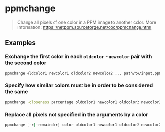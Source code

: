 # ppmchange

> Change all pixels of one color in a PPM image to another color. More information: <https://netpbm.sourceforge.net/doc/ppmchange.html>.

## Examples

### Exchange the first color in each `oldcolor` - `newcolor` pair with the second color

```bash
ppmchange oldcolor1 newcolor1 oldcolor2 newcolor2 ... path/to/input.ppm > path/to/output.ppm
```

### Specify how similar colors must be in order to be considered the same

```bash
ppmchange -closeness percentage oldcolor1 newcolor1 oldcolor2 newcolor2 ... path/to/input.ppm > path/to/output.ppm
```

### Replace all pixels not specified in the arguments by a color

```bash
ppmchange [-r|-remainder] color oldcolor1 newcolor1 oldcolor2 newcolor2 ... path/to/input.ppm > path/to/output.ppm
```
